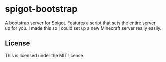 spigot-bootstrap
==================
A bootstrap server for Spigot. Features a script that sets the entire server up for you. I made this so I could set up a new Minecraft server really easily.

License
-------
This is licensed under the MIT license.
